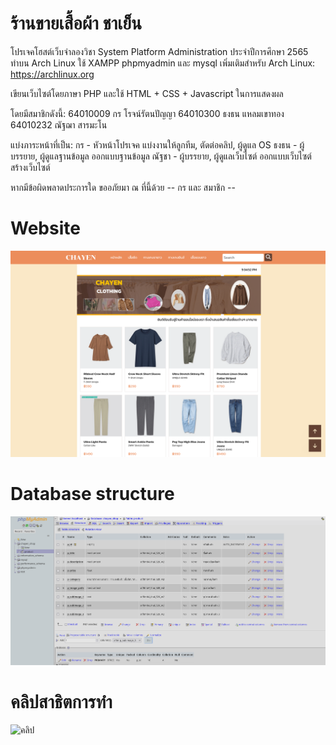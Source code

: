 # ร้านขายเสื้อผ้า ชาเย็น
โปรเจคโฮสต์เว็บจำลองวิชา System Platform Administration ประจำปีการศึกษา 2565
ทำบน Arch Linux ใช้ XAMPP phpmyadmin และ mysql
เพิ่มเติมสำหรับ Arch Linux:
https://archlinux.org

เขียนเว็บไซต์โดยภาษา PHP และใช้ HTML + CSS + Javascript ในการแสดงผล

โดยมีสมาชิกดังนี้:
64010009 กร โรจน์รัตนปัญญา
64010300 ธงธน แหลมเขาทอง
64010232 ณัฐฌา สารมะโน

แบ่งภาระหน้าที่เป็น:
กร - หัวหน้าโปรเจค แบ่งงานให้ลูกทีม, ตัดต่อคลิป, ผู้ดูแล OS
ธงธน - ผู้บรรยาย, ผู้ดูแลฐานข้อมูล ออกแบบฐานข้อมูล
ณัฐชา - ผู้บรรยาย, ผู้ดูแลเว็บไซต์ ออกแบบเว็บไซต์ สร้างเว็บไซต์

หากมีข้อผิดพลาดประการใด ขออภัยมา ณ ที่นี้ด้วย
-- กร และ สมาชิก --

# Website
![ตัวอย่างเว็บไซต์](sample_website.png)

# Database structure
![ตัวอย่างฐานข้อมูล](sample_database.png)

# คลิปสาธิตการทำ
![คลิป](https://www.youtube.com/watch?v=IxO6Z-ySE4A)
